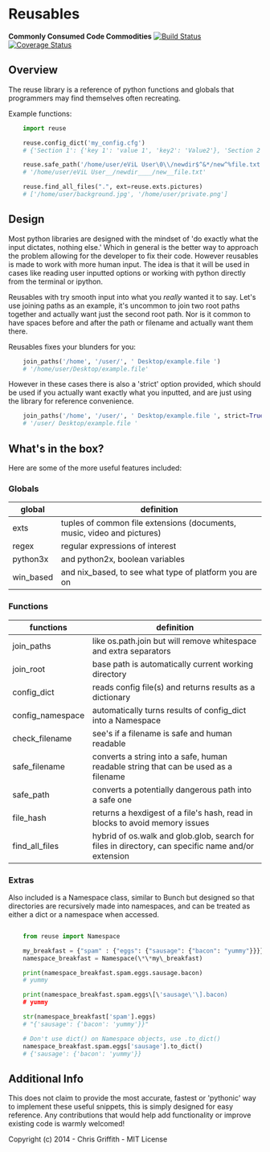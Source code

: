 # Reusables
**Commonly Consumed Code Commodities**
[![Build Status](https://travis-ci.org/cdgriffith/Reusables.png?branch=master)](https://travis-ci.org/cdgriffith/Reusables)
[![Coverage Status](https://coveralls.io/repos/cdgriffith/Reusables/badge.png?branch=master)](https://coveralls.io/r/cdgriffith/Reusables?branch=master)

## Overview

The reuse library is a reference of python functions and globals
that programmers may find themselves often recreating.

Example functions:

```python
    import reuse

    reuse.config_dict('my_config.cfg')
    # {'Section 1': {'key 1': 'value 1', 'key2': 'Value2'}, 'Section 2': {}}

    reuse.safe_path('/home/user/eViL User\0\\/newdir$^&*/new^%file.txt')
    # '/home/user/eViL User__/newdir____/new__file.txt'

    reuse.find_all_files(".", ext=reuse.exts.pictures)
    # ['/home/user/background.jpg', '/home/user/private.png']
```

## Design

Most python libraries are designed with the mindset of 'do exactly what the
input dictates, nothing else.' Which in general is the better way to approach
the problem allowing for the developer to fix their code. However reusables
is made to work with more human input. The idea is that it will be used
in cases like reading user inputted options or working with python
directly from the terminal or ipython.

Reusables with try smooth input into what you *really* wanted it to say.
Let's use joining paths as an example, it's uncommon to join two root paths together
and actually want just the second root path. Nor is it common to have spaces
before and after the path or filename and actually want them there.

Reusables fixes your blunders for you:
```python
    join_paths('/home', '/user/', ' Desktop/example.file ')
    # '/home/user/Desktop/example.file'
```

However in these cases there is also a 'strict' option provided, which should be
used if you actually want exactly what you inputted, and are just using the
library for reference convenience.

```python
    join_paths('/home', '/user/', ' Desktop/example.file ', strict=True)
    # '/user/ Desktop/example.file '
```

## What's in the box?

Here are some of the more useful features included:

### Globals

 global  |  definition
-------- | ------------
exts     | tuples of common file extensions (documents, music, video and pictures)
regex    | regular expressions of interest
python3x | and python2x, boolean variables
win_based | and nix_based, to see what type of platform you are on

### Functions

 functions  |  definition
----------- | ------------
join_paths | like os.path.join but will remove whitespace and extra separators
join_root | base path is automatically current working directory
config_dict | reads config file(s) and returns results as a dictionary
config_namespace | automatically turns results of config_dict into a Namespace
check_filename | see's if a filename is safe and human readable
safe_filename | converts a string into a safe, human readable string that can be used as a filename
safe_path | converts a potentially dangerous path into a safe one
file_hash | returns a hexdigest of a file's hash, read in blocks to avoid memory issues
find_all_files | hybrid of os.walk and glob.glob, search for files in directory, can specific name and/or extension

### Extras

Also included is a Namespace class, similar to Bunch but designed so that directories
are recursively made into namespaces, and can be treated as either a
dict or a namespace when accessed.

```python

    from reuse import Namespace

    my_breakfast = {"spam" : {"eggs": {"sausage": {"bacon": "yummy"}}}}
    namespace_breakfast = Namespace(\*\*my\_breakfast)

    print(namespace_breakfast.spam.eggs.sausage.bacon)
    # yummy

    print(namespace_breakfast.spam.eggs\[\'sausage\'\].bacon)
    # yummy

    str(namespace_breakfast['spam'].eggs)
    # "{'sausage': {'bacon': 'yummy'}}"

    # Don't use dict() on Namespace objects, use .to_dict()
    namespace_breakfast.spam.eggs['sausage'].to_dict()
    # {'sausage': {'bacon': 'yummy'}}

```

## Additional Info

This does not claim to provide the most accurate, fastest or 'pythonic' way to
implement these useful snippets, this is simply designed for easy reference.
Any contributions that would help add functionality or improve existing
code is warmly welcomed\!

Copyright \(c\) 2014  \- Chris Griffith \- MIT License